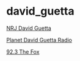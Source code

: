# david_guetta

[NRJ David Guetta](https://scdn.nrjaudio.fm/audio1/fr/31053/mp3_128.mp3?origine=radiobox)

[Planet David Guetta Radio](https://mp3.planetradio.de/plrchannels/hqstars07.aac)

[92.3 The Fox](https://playerservices.streamtheworld.com/api/livestream-redirect/KOFXFMAAC.aac?dist=onlineradiobox)

